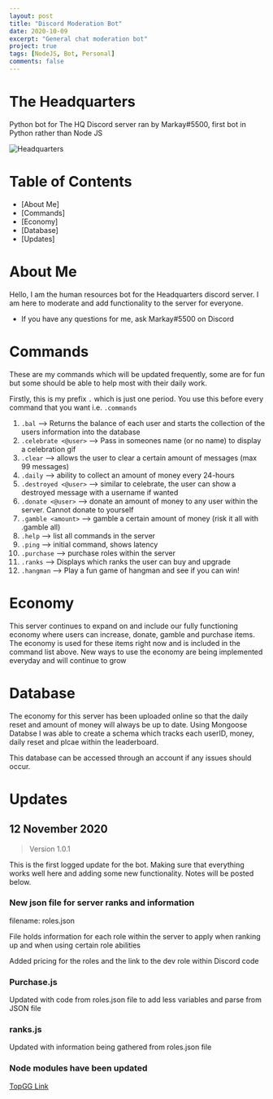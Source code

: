 ```yaml
---
layout: post
title: "Discord Moderation Bot"
date: 2020-10-09
excerpt: "General chat moderation bot"
project: true
tags: [NodeJS, Bot, Personal]
comments: false
---
```


# The Headquarters
Python bot for The HQ Discord server ran by Markay#5500, first bot in Python rather than Node JS

![Headquarters](https://external-content.duckduckgo.com/iu/?u=http%3A%2F%2Fwww.pngall.com%2Fwp-content%2Fuploads%2F2016%2F03%2FCity-Building-PNG-180x180.png&f=1&nofb=1)

# Table of Contents
* [About Me]
* [Commands]
* [Economy]
* [Database]
* [Updates]


# About Me
Hello, I am the human resources bot for the Headquarters discord server. I am here to moderate and add functionality to the server for everyone.
* If you have any questions for me, ask Markay#5500 on Discord

# Commands
These are my commands which will be updated frequently, some are for fun but some should be able to help most with their daily work.

Firstly, this is my prefix `.` which is just one period. You use this before every command that you want i.e. `.commands`

1. `.bal` --> Returns the balance of each user and starts the collection of the users information into the database
2. `.celebrate <@user>` --> Pass in someones name (or no name) to display a celebration gif 
3. `.clear` --> allows the user to clear a certain amount of messages (max 99 messages)
4. `.daily` --> ability to collect an amount of money every 24-hours
5. `.destroyed <@user>` --> similar to celebrate, the user can show a destroyed message with a username if wanted
6. `.donate <@user>` --> donate an amount of money to any user within the server. Cannot donate to yourself
7. `.gamble <amount>` --> gamble a certain amount of money (risk it all with .gamble all)
8. `.help` --> list all commands in the server
9. `.ping` --> initial command, shows latency
10. `.purchase` --> purchase roles within the server 
11. `.ranks` --> Displays which ranks the user can buy and upgrade 
12. `.hangman` --> Play a fun game of hangman and see if you can win!

# Economy
This server continues to expand on and include our fully functioning economy where users can increase, donate, gamble and purchase items. The economy is used for these items right now and is included in the command list above. 
New ways to use the economy are being implemented everyday and will continue to grow

# Database
The economy for this server has been uploaded online so that the daily reset and amount of money will always be up to date.
Using Mongoose Databse I was able to create a schema which tracks each userID, money, daily reset and plcae within the leaderboard.

This database can be accessed through an account if any issues should occur. 


# Updates


## 12 November 2020 

> Version 1.0.1

This is the first logged update for the bot. Making sure that everything works well here and adding some new functionality. Notes will be posted below.

### New json file for server ranks and information
filename: roles.json

File holds information for each role within the server to apply when ranking up and when using certain role abilities

Added pricing for the roles and the link to the dev role within Discord code

### Purchase.js

Updated with code from roles.json file to add less variables and parse from JSON file

### ranks.js

Updated with information being gathered from roles.json file

### **Node modules have been updated**


[TopGG Link](https://top.gg/bot/763572136840790047)